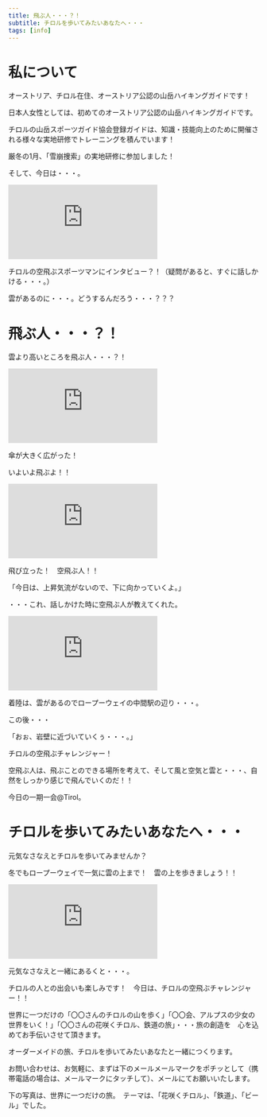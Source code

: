 ```yaml
---
title: 飛ぶ人・・・？！
subtitle: チロルを歩いてみたいあなたへ・・・
tags: [info]
---
```


# 私について

オーストリア、チロル在住、オーストリア公認の山岳ハイキングガイドです！

日本人女性としては、初めてのオーストリア公認の山岳ハイキングガイドです。

チロルの山岳スポーツガイド協会登録ガイドは、知識・技能向上のために開催される様々な実地研修でトレーニングを積んでいます！

厳冬の1月、「雪崩捜索」の実地研修に参加しました！

そして、今日は・・・。

![20250116paragleider1](https://piwigo.schickl.de/i.php?/upload/2025/01/16/20250116140805-1c4cd8a3-me.jpg)

チロルの空飛ぶスポーツマンにインタビュー？！（疑問があると、すぐに話しかける・・・。）

雲があるのに・・・。どうするんだろう・・・？？？


# 飛ぶ人・・・？！

雲より高いところを飛ぶ人・・・？！

![20250116paragleider2](https://piwigo.schickl.de/i.php?/upload/2025/01/16/20250116140837-550f6951-me.jpg)

傘が大きく広がった！

いよいよ飛ぶよ！！

![20250116paragleider3](https://piwigo.schickl.de/i.php?/upload/2025/01/16/20250116140907-11b79e14-me.jpg)

飛び立った！　空飛ぶ人！！

「今日は、上昇気流がないので、下に向かっていくよ。」　

・・・これ、話しかけた時に空飛ぶ人が教えてくれた。

![20250116paragleider4](https://piwigo.schickl.de/i.php?/upload/2025/01/16/20250116140940-0b25e179-me.jpg)

着陸は、雲があるのでロープーウェイの中間駅の辺り・・・。

この後・・・

「おぉ、岩壁に近づいていくぅ・・・。」

チロルの空飛ぶチャレンジャー！　

空飛ぶ人は、飛ぶことのできる場所を考えて、そして風と空気と雲と・・・、自然をしっかり感じで飛んでいくのだ！！

今日の一期一会@Tirol。

# チロルを歩いてみたいあなたへ・・・

元気なさなえとチロルを歩いてみませんか？

冬でもロープーウェイで一気に雲の上まで！　雲の上を歩きましょう！！

![20250116hafelekarbahn](https://piwigo.schickl.de/i.php?/upload/2025/01/16/20250116140735-a540a882-me.jpg)

元気なさなえと一緒にあるくと・・・。　

チロルの人との出会いも楽しみです！　今日は、チロルの空飛ぶチャレンジャー！！

世界に一つだけの「〇〇さんのチロルの山を歩く」「〇〇会、アルプスの少女の世界をいく！」「〇〇さんの花咲くチロル、鉄道の旅」・・・旅の創造を　心を込めてお手伝いさせて頂きます。　

オーダーメイドの旅、チロルを歩いてみたいあなたと一緒につくります。

お問い合わせは、お気軽に、まずは下のメールメールマークをポチッとして（携帯電話の場合は、メールマークにタッチして）、メールにてお願いいたします。　

下の写真は、世界に一つだけの旅。　テーマは、「花咲くチロル」、「鉄道」、「ビール」でした。





